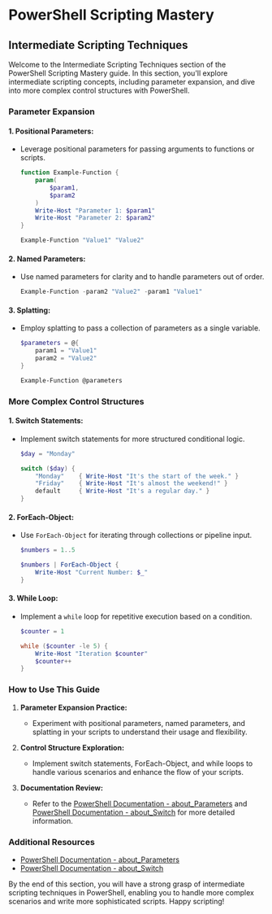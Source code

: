 # PowerShell Scripting Mastery

## Intermediate Scripting Techniques

Welcome to the Intermediate Scripting Techniques section of the PowerShell Scripting Mastery guide. In this section, you'll explore intermediate scripting concepts, including parameter expansion, and dive into more complex control structures with PowerShell.

### Parameter Expansion

#### 1. **Positional Parameters:**
   - Leverage positional parameters for passing arguments to functions or scripts.
     ```powershell
     function Example-Function {
         param(
             $param1,
             $param2
         )
         Write-Host "Parameter 1: $param1"
         Write-Host "Parameter 2: $param2"
     }

     Example-Function "Value1" "Value2"
     ```

#### 2. **Named Parameters:**
   - Use named parameters for clarity and to handle parameters out of order.
     ```powershell
     Example-Function -param2 "Value2" -param1 "Value1"
     ```

#### 3. **Splatting:**
   - Employ splatting to pass a collection of parameters as a single variable.
     ```powershell
     $parameters = @{
         param1 = "Value1"
         param2 = "Value2"
     }

     Example-Function @parameters
     ```

### More Complex Control Structures

#### 1. **Switch Statements:**
   - Implement switch statements for more structured conditional logic.
     ```powershell
     $day = "Monday"

     switch ($day) {
         "Monday"    { Write-Host "It's the start of the week." }
         "Friday"    { Write-Host "It's almost the weekend!" }
         default     { Write-Host "It's a regular day." }
     }
     ```

#### 2. **ForEach-Object:**
   - Use `ForEach-Object` for iterating through collections or pipeline input.
     ```powershell
     $numbers = 1..5

     $numbers | ForEach-Object {
         Write-Host "Current Number: $_"
     }
     ```

#### 3. **While Loop:**
   - Implement a `while` loop for repetitive execution based on a condition.
     ```powershell
     $counter = 1

     while ($counter -le 5) {
         Write-Host "Iteration $counter"
         $counter++
     }
     ```

### How to Use This Guide

1. **Parameter Expansion Practice:**
   - Experiment with positional parameters, named parameters, and splatting in your scripts to understand their usage and flexibility.

2. **Control Structure Exploration:**
   - Implement switch statements, ForEach-Object, and while loops to handle various scenarios and enhance the flow of your scripts.

3. **Documentation Review:**
   - Refer to the [PowerShell Documentation - about_Parameters](https://docs.microsoft.com/en-us/powershell/scripting/learn/deep-dives/everything-about-about_parameters) and [PowerShell Documentation - about_Switch](https://docs.microsoft.com/en-us/powershell/scripting/learn/deep-dives/everything-about-about_switch) for more detailed information.

### Additional Resources

- [PowerShell Documentation - about_Parameters](https://docs.microsoft.com/en-us/powershell/scripting/learn/deep-dives/everything-about-about_parameters)
- [PowerShell Documentation - about_Switch](https://docs.microsoft.com/en-us/powershell/scripting/learn/deep-dives/everything-about-about_switch)

By the end of this section, you will have a strong grasp of intermediate scripting techniques in PowerShell, enabling you to handle more complex scenarios and write more sophisticated scripts. Happy scripting!
